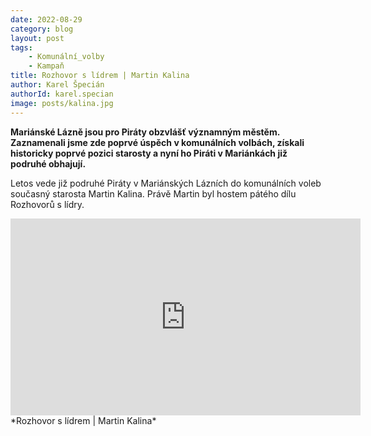 ```yaml
---
date: 2022-08-29
category: blog
layout: post
tags:
    - Komunální_volby
    - Kampaň
title: Rozhovor s lídrem | Martin Kalina
author: Karel Špecián
authorId: karel.specian
image: posts/kalina.jpg
---
```

**Mariánské Lázně jsou pro Piráty obzvlášť významným městěm. Zaznamenali jsme zde poprvé úspěch v komunálních volbách, získali historicky poprvé pozici starosty a nyní ho Piráti v Mariánkách již podruhé obhajují.**

Letos vede již podruhé Piráty v Mariánských Lázních do komunálních voleb současný starosta Martin Kalina. Právě Martin byl hostem pátého dílu Rozhovorů s lídry.

<iframe width="560" height="315" src="https://www.youtube.com/embed/LFEowe7K-cM" frameborder="0" allow="accelerometer; autoplay; clipboard-write; encrypted-media; gyroscope; picture-in-picture" allowfullscreen></iframe> *Rozhovor s lídrem | Martin Kalina*
